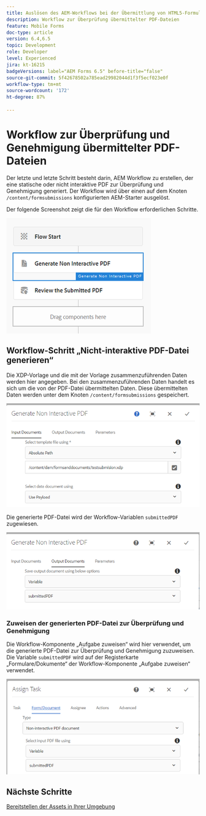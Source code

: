 ```yaml
---
title: Auslösen des AEM-Workflows bei der Übermittlung von HTML5-Formularen – Überprüfen und Genehmigen von PDF-Dateien
description: Workflow zur Überprüfung übermittelter PDF-Dateien
feature: Mobile Forms
doc-type: article
version: 6.4,6.5
topic: Development
role: Developer
level: Experienced
jira: kt-16215
badgeVersions: label="AEM Forms 6.5" before-title="false"
source-git-commit: 5f42678502a785ead29982044d1f3f5ecf023e0f
workflow-type: tm+mt
source-wordcount: '172'
ht-degree: 87%

---
```


# Workflow zur Überprüfung und Genehmigung übermittelter PDF-Dateien

Der letzte und letzte Schritt besteht darin, AEM Workflow zu erstellen, der eine statische oder nicht interaktive PDF zur Überprüfung und Genehmigung generiert. Der Workflow wird über einen auf dem Knoten `/content/formsubmissions` konfigurierten AEM-Starter ausgelöst.

Der folgende Screenshot zeigt die für den Workflow erforderlichen Schritte.

![Workflow](assets/workflow.PNG)

## Workflow-Schritt „Nicht-interaktive PDF-Datei generieren“

Die XDP-Vorlage und die mit der Vorlage zusammenzuführenden Daten werden hier angegeben. Bei den zusammenzuführenden Daten handelt es sich um die von der PDF-Datei übermittelten Daten. Diese übermittelten Daten werden unter dem Knoten ```/content/formsubmissions``` gespeichert.

![Workflow](assets/generate-pdf1.PNG)

Die generierte PDF-Datei wird der Workflow-Variablen `submittedPDF` zugewiesen.

![Workflow](assets/generate-pdf2.PNG)

### Zuweisen der generierten PDF-Datei zur Überprüfung und Genehmigung

Die Workflow-Komponente „Aufgabe zuweisen“ wird hier verwendet, um die generierte PDF-Datei zur Überprüfung und Genehmigung zuzuweisen. Die Variable `submittedPDF` wird auf der Registerkarte „Formulare/Dokumente“ der Workflow-Komponente „Aufgabe zuweisen“ verwendet.

![Workflow](assets/assign-task.PNG)


## Nächste Schritte

[Bereitstellen der Assets in Ihrer Umgebung](./deploy-assets.md)